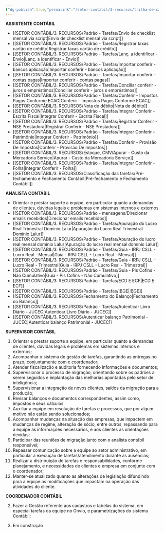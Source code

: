 ```yaml
---
{"dg-publish":true,"permalink":"/setor-contabil/3-recursos/trilha-de-carreira-cargos-funcoes/tarefas-por-cargo/","dgPassFrontmatter":true,"created":"2025-06-16T11:39:53.379-03:00","updated":"2025-07-02T10:29:00.457-03:00"}
---
```



**ASSISTENTE CONTÁBIL**

-  [[SETOR CONTÁBIL/3. RECURSOS/Padrão - Tarefas/Envio de checklist mensal via script\|Envio de checklist mensal via script]]
-  [[SETOR CONTÁBIL/3. RECURSOS/Padrão - Tarefas/Registrar taxas cartão de crédito\|Registrar taxas cartão de crédito]]
-  [[SETOR CONTÁBIL/3. RECURSOS/Padrão - Tarefas/Lanç. a identificar - Envio\|Lanç. a identificar - Envio]]
-  [[SETOR CONTÁBIL/3. RECURSOS/Padrão - Tarefas/Importar conferir - bancos aplicação\|Importar conferir - bancos aplicação]]
-  [[SETOR CONTÁBIL/3. RECURSOS/Padrão - Tarefas/Importar conferir - contas pagas\|Importar conferir - contas pagas]]
-  [[SETOR CONTÁBIL/3. RECURSOS/Padrão - Tarefas/Conciliar conferir - juros s  empréstimos\|Conciliar conferir - juros s  empréstimos]]
-  [[SETOR CONTÁBIL/3. RECURSOS/Padrão - Tarefas/Conferir - Impostos Pagos Conforme ECAC\|Conferir - Impostos Pagos Conforme ECAC]]
- [[SETOR CONTÁBIL/3. RECURSOS/Nota de débito\|Nota de débito]]
-  [[SETOR CONTÁBIL/3. RECURSOS/Padrão - Tarefas/Integrar Conferir - Escrita Fiscal\|Integrar Conferir - Escrita Fiscal]]
-  [[SETOR CONTÁBIL/3. RECURSOS/Padrão - Tarefas/Registrar Conferir - NSE Prestadora\|Registrar Conferir - NSE Prestadora]]
-  [[SETOR CONTÁBIL/3. RECURSOS/Padrão - Tarefas/Integrar Conferir - Patrimônio\|Integrar Conferir - Patrimônio]]
-  [[SETOR CONTÁBIL/3. RECURSOS/Padrão - Tarefas/Conferir - Provisão De Impostos\|Conferir - Provisão De Impostos]]
-  [[SETOR CONTÁBIL/3. RECURSOS/Estoque, CMV/Apurar - Custo da Mercadoria Serviço\|Apurar - Custo da Mercadoria Serviço]]
- [[SETOR CONTÁBIL/3. RECURSOS/Padrão - Tarefas/Integrar Conferir - Folha\|Integrar Conferir - Folha]]
- [[SETOR CONTÁBIL/3. RECURSOS/Classificação das tarefas/Pré-fechamento e Fechamento Contábil\|Pré-fechamento e Fechamento Contábil]]



**ANALISTA CONTÁBIL**

- Orientar e prestar suporte a equipe, em particular quanto a demandas de clientes, dúvidas legais e problemas em sistemas internos e externos
- [[SETOR CONTÁBIL/3. RECURSOS/Padrão - mensagens/Direcionar emails recebidos\|Direcionar emails recebidos]]
-  [[SETOR CONTÁBIL/3. RECURSOS/Padrão - Tarefas/Apuração do Lucro Real Trimestral Domínio Lalur\|Apuração do Lucro Real Trimestral Domínio Lalur]]
-  [[SETOR CONTÁBIL/3. RECURSOS/Padrão - Tarefas/Apuração do lucro real mensal domínio Lalur\|Apuração do lucro real mensal domínio Lalur]]
-  [[SETOR CONTÁBIL/3. RECURSOS/Padrão - Tarefas/Guia - IRPJ CSLL - Lucro Real - Mensal\|Guia - IRPJ CSLL - Lucro Real - Mensal]]
-  [[SETOR CONTÁBIL/3. RECURSOS/Padrão - Tarefas/Guia - IRPJ CSLL - Lucro Real - Trimestral\|Guia - IRPJ CSLL - Lucro Real - Trimestral]]
-  [[SETOR CONTÁBIL/3. RECURSOS/Padrão - Tarefas/Guia - Pis Cofins - Não Cumulativo\|Guia - Pis Cofins - Não Cumulativo]]
- [[SETOR CONTÁBIL/3. RECURSOS/Padrão - Tarefas/ECD E ECF\|ECD E ECF]]
- [[SETOR CONTÁBIL/3. RECURSOS/Padrão - Tarefas/IBGE\|IBGE]]
- [[SETOR CONTÁBIL/3. RECURSOS/Fechamento do Balanço\|Fechamento do Balanço]]
- [[SETOR CONTÁBIL/3. RECURSOS/Padrão - Tarefas/Autenticar Livro Diário - JUCEC\|Autenticar Livro Diário - JUCEC]]
- [[SETOR CONTÁBIL/3. RECURSOS/Autenticar balanço Patrimonial - JUCEC\|Autenticar balanço Patrimonial - JUCEC]]


**SUPERVISOR CONTÁBIL**

1. Orientar e prestar suporte a equipe, em particular quanto a demandas de clientes, dúvidas legais e problemas em sistemas internos e externos;
2. Acompanhar o sistema de gestão de tarefas, garantindo as entregas no prazo, conjuntamente com o coordenador;
3. Atender fiscalização e auditoria fornecendo informações e documentos;
4. Supervisionar o processo de migração, orientando sobre os padrões a serem seguidos e implantação das melhorias apontadas pelo setor de inteligência;
5. Supervisionar a integração de novos clientes, saídos da migração para a produção;
6. Revisar balanços e documentos correspondentes, assim como, impostos e seus cálculos
7. Auxiliar a equipe em resolução de tarefas e processos, que por algum motivo não estão sendo solucionados;
8. Acompanhar mudanças na situação das empresas, que impactem em mudanças de regime, alteração de sócio, entre outros, repassando para a equipe as informações necessários, e aos clientes as orientações devidas;
9. Participar das reuniões de migração junto com o analista contábil responsável;
10. Repassar comunicação sobre a equipe ao setor administrativo, em particular a execução de tarefas/atendimento durante as ausências;
11. Realizar a distribuição de tarefas e responsabilidades, conforme planejamento, e necessidades de clientes e empresa em conjunto com o coordenador;
12. Manter-se atualizado quanto as alterações de legislação difundindo para a equipe as modificações que impactam na operação das atividades do cliente.


**COORDENADOR CONTÁBIL**

2. Fazer a Gestão referente aos cadastros e tabelas do sistema, em especial tarefas da equipe no Onvio, e parametrizações do sistema Contábil;

3. Em construção
